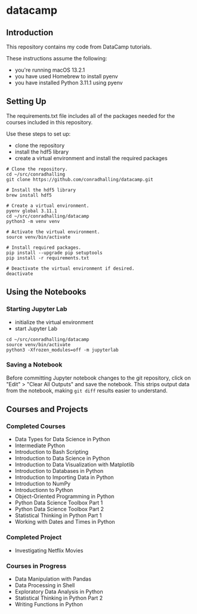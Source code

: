 # datacamp

## Introduction

This repository contains my code from DataCamp tutorials.

These instructions assume the following:

- you're running macOS 13.2.1
- you have used Homebrew to install pyenv
- you have installed Python 3.11.1 using pyenv

## Setting Up

The requirements.txt file includes all of the packages needed for the
courses included in this repository.

Use these steps to set up:

- clone the repository
- install the hdf5 library
- create a virtual environment and install the required packages

```shell
# Clone the repository.
cd ~/src/conradhalling
git clone https://github.com/conradhalling/datacamp.git

# Install the hdf5 library
brew install hdf5

# Create a virtual environment.
pyenv global 3.11.1
cd ~/src/conradhalling/datacamp
python3 -m venv venv

# Activate the virtual environment.
source venv/bin/activate

# Install required packages.
pip install --upgrade pip setuptools
pip install -r requirements.txt

# Deactivate the virtual environment if desired.
deactivate
```

## Using the Notebooks

### Starting Jupyter Lab

- initialize the virtual environment
- start Jupyter Lab

```shell
cd ~/src/conradhalling/datacamp
source venv/bin/activate
python3 -Xfrozen_modules=off -m jupyterlab
```

### Saving a Notebook

Before committing Jupyter notebook changes to the git repository, click on
"Edit" > "Clear All Outputs" and save the notebook. This strips output data
from the notebook, making `git diff` results easier to understand.

## Courses and Projects

### Completed Courses

- Data Types for Data Science in Python
- Intermediate Python
- Introduction to Bash Scripting
- Introduction to Data Science in Python
- Introduction to Data Visualization with Matplotlib
- Introduction to Databases in Python
- Introduction to Importing Data in Python
- Introduction to NumPy
- Introductionn to Python
- Object-Oriented Programming in Python
- Python Data Science Toolbox Part 1
- Python Data Science Toolbox Part 2
- Statistical Thinking in Python Part 1
- Working with Dates and Times in Python

### Completed Project

- Investigating Netflix Movies

### Courses in Progress

- Data Manipulation with Pandas
- Data Processing in Shell
- Exploratory Data Analysis in Python
- Statistical Thinking in Python Part 2
- Writing Functions in Python
